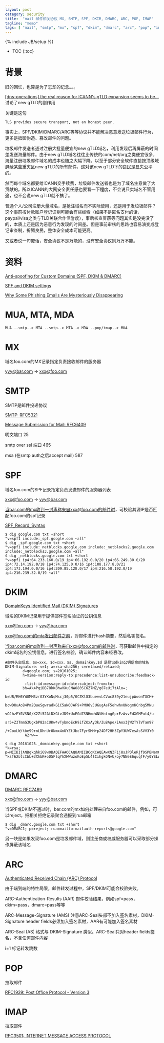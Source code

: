 ```yaml
---
layout: post
category: security
title:  "mail 邮件相关协议 MX, SMTP, SPF, DKIM, DMARC, ARC, POP, IMAP"
tagline: "memo"
tags: [ "mail", "smtp", "mx", "spf", "dkim", "dmarc", "arc", "pop", "imap" ] 
---
```

{% include JB/setup %}

* TOC
{:toc}

# 背景

旧的回忆，也算是为了忘却的记念。。。

[[dns-operations] the real reason for ICANN's gTLD expansion seems to be...](https://lists.dns-oarc.net/pipermail/dns-operations/2017-December/017104.html) 讨论了new gTLD的副作用

关键是这句

    TLS provides secure transport, not an honest peer.

事实上，SPF/DKIM/DMARC/ARC等等协议并不能解决恶意发送垃圾邮件行为，更多是抵御伪造、篡改邮件的问题。

垃圾邮件发送者通过注册大批量便宜的new gTLD域名，利用发现后再屏蔽的时间差发送海量邮件。由于new gTLD域名往往比传统的com/net/org之类便宜很多，海量注册垃圾邮件域名的成本也随之大幅下降。以至于部分安全软件直接按顶级域屏蔽某些重灾区new gTLD的所有邮件，这对该new gTLD下的良民是显失公平的。

然而每个域名都要给ICANN交手续费，垃圾邮件发送者也是为了域名生意做了大贡献的。所以ICANN的大网安全责任感也要看一下程度，不会说只卖域名不管用途，也不会说new gTLD就不搞了。

普通个人/公司注册大量域名，是抢注域名而不实际使用，还是用于发垃圾邮件？这个事前按付款账户登记识别可能会有些线索（如果不是匿名支付的话，paypal/visa之类与TLD关联合作信誉度），事后核查屏蔽等问题其实是没完没了的，本质上还是因为恶意行为发现的时间差。但是事前审核的思路也容易演变成登记审查制，折腾良民，整体安全成本可能更高。

又或者说一句废话，安全协议不是万能的，没有安全协议则万万不能。

# 资料

[Anti-spoofing for Custom Domains (SPF, DKIM & DMARC) ](https://protonmail.com/support/knowledge-base/anti-spoofing/)

[SPF and DKIM settings](https://wiki.vtiger.com/vtiger6/index.php/SPF_and_DKIM_settings)

[Why Some Phishing Emails Are Mysteriously Disappearing](https://blog.cloudflare.com/combatting-phishing-with-dns/)

# MUA, MTA, MDA

    MUA --smtp--> MTA --smtp--> MTA -> MDA --pop/imap--> MUA

# MX

域名foo.com的MX记录指定负责接收邮件的服务器

yyy@bar.com ->  xxx@foo.com 

# SMTP

SMTP是邮件投递协议

[SMTP: RFC5321](https://tools.ietf.org/html/rfc5321)

[Message Submission for Mail: RFC6409](https://tools.ietf.org/html/RFC6409)

明文端口 25

smtp over ssl 端口 465

msa (在smtp auth之后accept mail) 587

# SPF 

域名foo.com的SPF记录指定负责发送邮件的服务器列表 

xxx@foo.com -> yyy@bar.com

当bar.com的mx收到一封声称来自xxx@foo.com的邮件时，可校验其源IP是否匹配foo.com的spf记录

[SPF_Record_Syntax](http://www.openspf.org/SPF_Record_Syntax)

    $ dig google.com txt +short
    "v=spf1 include:_spf.google.com ~all"
    $ dig _spf.google.com txt +short
    "v=spf1 include:_netblocks.google.com include:_netblocks2.google.com include:_netblocks3.google.com ~all"
    $ dig _netblocks.google.com txt +short
    "v=spf1 ip4:64.233.160.0/19 ip4:66.102.0.0/20 ip4:66.249.80.0/20 ip4:72.14.192.0/18 ip4:74.125.0.0/16 ip4:108.177.8.0/21 ip4:173.194.0.0/16 ip4:209.85.128.0/17 ip4:216.58.192.0/19 ip4:216.239.32.0/19 ~all"

# DKIM

[DomainKeys Identified Mail (DKIM) Signatures](http://dkim.org/specs/rfc4871-dkimbase.html)

域名的DKIM记录用于提供邮件签名验证的公钥信息

xxx@foo.com -> yyy@bar.com

xxx@foo.com的mta发出邮件之前，对邮件进行hash摘要，然后私钥签名。

当bar.com的mx收到一封声称来自xxx@foo.com的邮件时，可获取邮件中指定的dkim域名的公钥信息，进行签名校验，确认邮件内容未经篡改。

    #邮件头部信息，$s=xxx, $d=xxx，$s._domainkey.$d 是登记dkim公钥信息的域名
    DKIM-Signature: v=1; a=rsa-sha256; c=relaxed/relaxed;
            d=google.com; s=20161025;
            h=mime-version:reply-to:precedence:list-unsubscribe:feedback-id
             :list-id:message-id:date:subject:from:to;
            bh=Ak4PgiDB78kK8hwVXuCNWO80SC6Z7MZ/g87eUi7tAlo=;
            b=UB/RH6YW0MM3zrG3YKoNqMscj30p5/0CZKlO3buevvLCVwc839y21eujpWwonTGCH+
             bcwDUuAoB4Pm2QueSgwradkG1C5aNOJAF9+PMU6vJUGugAeF5ehwhvUNogmKCnbg5MNu
             vOJhzEY0VSN0/X2Zt52AtDXGtvJD9+UxEGdZSNHmeWNVHntngGprFzAvvEdXGMPut4/u
             sr5+Z3TmmG3UgxbP82aCUKw4vTybmoEcH9ifZKxAy3k/ZuBApe/iAox3jW2TYlVTan97
             /+CoxLW/kbe99rnLDhnUr0Nmx4nUYZtJbo7FyrSMH+p24DF2HH3ZpY3UW7esAsSVV3Y0
             A2rw==

    $ dig 20161025._domainkey.google.com txt +short
    "k=rsa; p=MIIBIjANBgkqhkiG9w0BAQEFAAOCAQ8AMIIBCgKCAQEAwXNZF1j8sJPDleRjf9SPBNem0ik58kF1ilC1nUgKAttl9v7FX9hXJXPmLNhVtSKVZ8yruaeOZLeIxtgtk1s81zzIE5Mj0AiGn2wlFt4kYfqlDfYe95YLQHjynu4i7vj1Tj" "ksf62btcCbL+3XhbK+oD5PlqYhXHWuzoKoEp5L4lCihgkONvU/oy7NNeE6quqfF/y0YSLwF2WVA2Kd8L6R0Ar2dYT/3wZCFknI7xhvPqh9HNcIWBELGPwtXcsHbX1wvBlCgNQAUcdJrf2YWzAwqmZ564/1ipL1IMk1nafPJk75ktumVNz6ORuIn3jbZWp9rRpnaeI9cu/8KfSKH2EY9QIDAQAB"

# DMARC

[DMARC: RFC7489](https://tools.ietf.org/html/rfc7489)

xxx@foo.com -> yyy@bar.com

当SPF或DKIM不通过时，bar.com的mx如何处理来自foo.com的邮件，例如，可以reject，把相关拒绝记录聚合通报到rua邮箱

    $ dig _dmarc.google.com txt +short
    "v=DMARC1; p=reject; rua=mailto:mailauth-reports@google.com"

另一块是如果发现foo.com是垃圾邮件域，则注册商或权威服务器可以采取部分操作屏蔽该域名

# ARC

[Authenticated Received Chain (ARC) Protocol](https://tools.ietf.org/html/draft-ietf-dmarc-arc-protocol-09)

由于端到端的特性局限，邮件转发过程中，SPF/DKIM可能会校验失败。

ARC-Authentication-Results (AAR) 邮件校验结果，例如spf=pass，dkim=pass，dmarc=pass等等

ARC-Message-Signature (AMS) 注意ARC-Seal头部不加入签名素材，DKIM-Signature header fields必须加入签名素材，AAR有可能加入签名素材

ARC-Seal (AS) 格式与 DKIM-Signature 类似。ARC-Seal只对header fields签名，不含任何邮件内容

i=1 标记转发跳数

# POP

拉取邮件

[RFC1939: Post Office Protocol - Version 3](https://tools.ietf.org/html/rfc1939)

# IMAP

拉取邮件

[RFC3501: INTERNET MESSAGE ACCESS PROTOCOL](https://tools.ietf.org/html/rfc3501)
